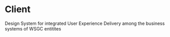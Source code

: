 # Client
Design System for integrated User Experience Delivery among the business systems of WSGC entitites
